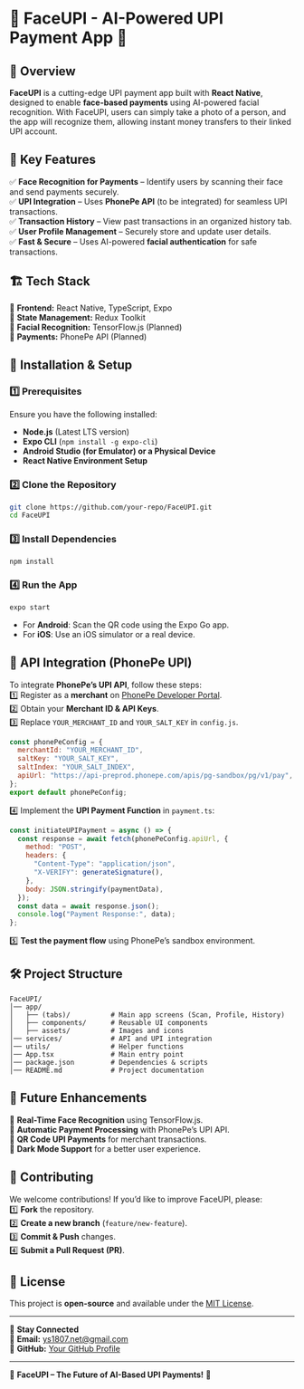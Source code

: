 # 📖 **FaceUPI - AI-Powered UPI Payment App** 🚀  

  

## 🎯 **Overview**  
**FaceUPI** is a cutting-edge UPI payment app built with **React Native**, designed to enable **face-based payments** using AI-powered facial recognition. With FaceUPI, users can simply take a photo of a person, and the app will recognize them, allowing instant money transfers to their linked UPI account.  

## 🌟 **Key Features**  
✅ **Face Recognition for Payments** – Identify users by scanning their face and send payments securely.  
✅ **UPI Integration** – Uses **PhonePe API** (to be integrated) for seamless UPI transactions.  
✅ **Transaction History** – View past transactions in an organized history tab.  
✅ **User Profile Management** – Securely store and update user details.  
✅ **Fast & Secure** – Uses AI-powered **facial authentication** for safe transactions.  

## 🏗️ **Tech Stack**  
🔹 **Frontend:** React Native, TypeScript, Expo  
🔹 **State Management:** Redux Toolkit  
🔹 **Facial Recognition:** TensorFlow.js (Planned)  
🔹 **Payments:** PhonePe API (Planned)  

## 📲 **Installation & Setup**  

### **1️⃣ Prerequisites**  
Ensure you have the following installed:  
- **Node.js** (Latest LTS version)  
- **Expo CLI** (`npm install -g expo-cli`)  
- **Android Studio (for Emulator) or a Physical Device**  
- **React Native Environment Setup**  

### **2️⃣ Clone the Repository**  
```sh
git clone https://github.com/your-repo/FaceUPI.git
cd FaceUPI
```

### **3️⃣ Install Dependencies**  
```sh
npm install
```

### **4️⃣ Run the App**  
```sh
expo start
```
- For **Android**: Scan the QR code using the Expo Go app.  
- For **iOS**: Use an iOS simulator or a real device.  

## 🔗 **API Integration (PhonePe UPI)**  
To integrate **PhonePe’s UPI API**, follow these steps:  
1️⃣ Register as a **merchant** on [PhonePe Developer Portal](https://developer.phonepe.com/).  
2️⃣ Obtain your **Merchant ID & API Keys**.  
3️⃣ Replace `YOUR_MERCHANT_ID` and `YOUR_SALT_KEY` in `config.js`.  

```javascript
const phonePeConfig = {
  merchantId: "YOUR_MERCHANT_ID",
  saltKey: "YOUR_SALT_KEY",
  saltIndex: "YOUR_SALT_INDEX",
  apiUrl: "https://api-preprod.phonepe.com/apis/pg-sandbox/pg/v1/pay",
};
export default phonePeConfig;
```

4️⃣ Implement the **UPI Payment Function** in `payment.ts`:  
```javascript
const initiateUPIPayment = async () => {
  const response = await fetch(phonePeConfig.apiUrl, {
    method: "POST",
    headers: {
      "Content-Type": "application/json",
      "X-VERIFY": generateSignature(),
    },
    body: JSON.stringify(paymentData),
  });
  const data = await response.json();
  console.log("Payment Response:", data);
};
```
5️⃣ **Test the payment flow** using PhonePe’s sandbox environment.  

## 🛠️ **Project Structure**  
```
FaceUPI/
│── app/
│   ├── (tabs)/          # Main app screens (Scan, Profile, History)
│   ├── components/      # Reusable UI components
│   ├── assets/          # Images and icons
│── services/            # API and UPI integration
│── utils/               # Helper functions
│── App.tsx              # Main entry point
│── package.json         # Dependencies & scripts
│── README.md            # Project documentation
```

## 📌 **Future Enhancements**  
🚀 **Real-Time Face Recognition** using TensorFlow.js.  
🚀 **Automatic Payment Processing** with PhonePe’s UPI API.  
🚀 **QR Code UPI Payments** for merchant transactions.  
🚀 **Dark Mode Support** for a better user experience.  

## 🤝 **Contributing**  
We welcome contributions! If you’d like to improve FaceUPI, please:  
1️⃣ **Fork** the repository.  
2️⃣ **Create a new branch** (`feature/new-feature`).  
3️⃣ **Commit & Push** changes.  
4️⃣ **Submit a Pull Request (PR)**.  

## 📜 **License**  
This project is **open-source** and available under the [MIT License](LICENSE).  

---

🔗 **Stay Connected**  
📩 **Email:** ys1807.net@gmail.com  
📌 **GitHub:** [Your GitHub Profile](https://github.com/yash-2511)    

---

🚀 **FaceUPI – The Future of AI-Based UPI Payments!** 🚀
